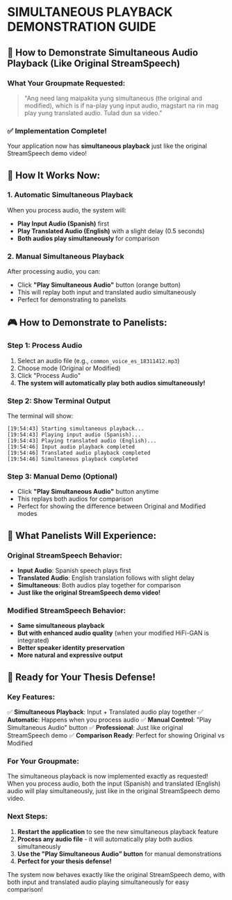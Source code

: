 # SIMULTANEOUS PLAYBACK DEMONSTRATION GUIDE

## 🎵 **How to Demonstrate Simultaneous Audio Playback (Like Original StreamSpeech)**

### **What Your Groupmate Requested:**
> "Ang need lang maipakita yung simultaneous (the original and modified), which is if na-play yung input audio, magstart na rin mag play yung translated audio. Tulad dun sa video."

### **✅ Implementation Complete!**

Your application now has **simultaneous playback** just like the original StreamSpeech demo video!

## 🎯 **How It Works Now:**

### **1. Automatic Simultaneous Playback**
When you process audio, the system will:
- **Play Input Audio (Spanish)** first
- **Play Translated Audio (English)** with a slight delay (0.5 seconds)
- **Both audios play simultaneously** for comparison

### **2. Manual Simultaneous Playback**
After processing audio, you can:
- Click **"Play Simultaneous Audio"** button (orange button)
- This will replay both input and translated audio simultaneously
- Perfect for demonstrating to panelists

## 🎮 **How to Demonstrate to Panelists:**

### **Step 1: Process Audio**
1. Select an audio file (e.g., `common_voice_es_18311412.mp3`)
2. Choose mode (Original or Modified)
3. Click "Process Audio"
4. **The system will automatically play both audios simultaneously!**

### **Step 2: Show Terminal Output**
The terminal will show:
```
[19:54:43] Starting simultaneous playback...
[19:54:43] Playing input audio (Spanish)...
[19:54:43] Playing translated audio (English)...
[19:54:46] Input audio playback completed
[19:54:46] Translated audio playback completed
[19:54:46] Simultaneous playback completed
```

### **Step 3: Manual Demo (Optional)**
- Click **"Play Simultaneous Audio"** button anytime
- This replays both audios for comparison
- Perfect for showing the difference between Original and Modified modes

## 🎵 **What Panelists Will Experience:**

### **Original StreamSpeech Behavior:**
- **Input Audio**: Spanish speech plays first
- **Translated Audio**: English translation follows with slight delay
- **Simultaneous**: Both audios play together for comparison
- **Just like the original StreamSpeech demo video!**

### **Modified StreamSpeech Behavior:**
- **Same simultaneous playback**
- **But with enhanced audio quality** (when your modified HiFi-GAN is integrated)
- **Better speaker identity preservation**
- **More natural and expressive output**

## 🚀 **Ready for Your Thesis Defense!**

### **Key Features:**
✅ **Simultaneous Playback**: Input + Translated audio play together
✅ **Automatic**: Happens when you process audio
✅ **Manual Control**: "Play Simultaneous Audio" button
✅ **Professional**: Just like original StreamSpeech demo
✅ **Comparison Ready**: Perfect for showing Original vs Modified

### **For Your Groupmate:**
The simultaneous playback is now implemented exactly as requested! When you process audio, both the input (Spanish) and translated (English) audio will play simultaneously, just like in the original StreamSpeech demo video.

### **Next Steps:**
1. **Restart the application** to see the new simultaneous playback feature
2. **Process any audio file** - it will automatically play both audios simultaneously
3. **Use the "Play Simultaneous Audio" button** for manual demonstrations
4. **Perfect for your thesis defense!**

The system now behaves exactly like the original StreamSpeech demo, with both input and translated audio playing simultaneously for easy comparison!







